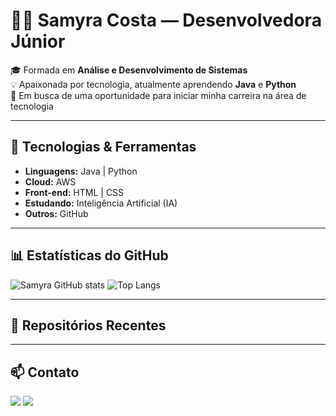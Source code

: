 # 👩‍💻 Samyra Costa — Desenvolvedora Júnior  

🎓 Formada em **Análise e Desenvolvimento de Sistemas**  
💡 Apaixonada por tecnologia, atualmente aprendendo **Java** e **Python**  
🚀 Em busca de uma oportunidade para iniciar minha carreira na área de tecnologia  

---

## 🔧 Tecnologias & Ferramentas
- **Linguagens:** Java | Python  
- **Cloud:** AWS  
- **Front-end:** HTML | CSS
- **Estudando:** Inteligência Artificial (IA)
- **Outros:** GitHub  

---

## 📊 Estatísticas do GitHub
![Samyra GitHub stats](https://github-readme-stats.vercel.app/api?username=SamyraOliveiraC&show_icons=true&theme=dracula)
![Top Langs](https://github-readme-stats.vercel.app/api/top-langs/?username=SamyraOliveiraC&layout=compact&theme=dracula)

---

## 📂 Repositórios Recentes
<!-- Estes cards serão atualizados automaticamente pela GitHub Action -->
<!-- NÃO APAGUE esta seção -->
<!--START_SECTION:repos-->
<!--END_SECTION:repos-->

---

## 📫 Contato
<div> 
  <a href="mailto:samyycos@gmail.com"><img src="https://img.shields.io/badge/-Gmail-%23333?style=for-the-badge&logo=gmail&logoColor=white"></a>
  <a href="https://www.linkedin.com/in/samyraoliveirac/" target="_blank"><img src="https://img.shields.io/badge/-LinkedIn-%230077B5?style=for-the-badge&logo=linkedin&logoColor=white"></a>
</div>
